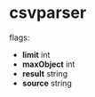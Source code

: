 # csvparser

flags:
-   **limit** int
-   **maxObject** int
-   **result** string
-   **source** string
